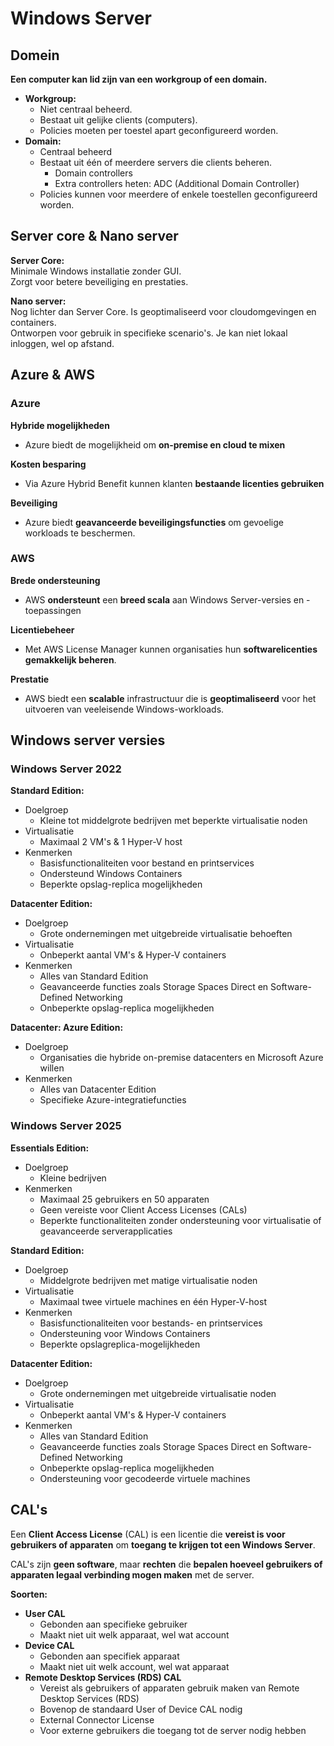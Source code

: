 # Windows Server

## Domein

**Een computer kan lid zijn van een workgroup of een domain.**

- **Workgroup:**
    - Niet centraal beheerd.
    - Bestaat uit gelijke clients (computers).
    - Policies moeten per toestel apart geconfigureerd worden.
- **Domain:**
    - Centraal beheerd
    - Bestaat uit één of meerdere servers die clients beheren.
        - Domain controllers
        - Extra controllers heten: ADC (Additional Domain Controller)
    - Policies kunnen voor meerdere of enkele toestellen geconfigureerd worden.

## Server core & Nano server

**Server Core:**\
Minimale Windows installatie zonder GUI.\
Zorgt voor betere beveiliging en prestaties.

**Nano server:**\
Nog lichter dan Server Core. Is geoptimaliseerd voor cloudomgevingen en containers.\
Ontworpen voor gebruik in specifieke scenario's. Je kan niet lokaal inloggen, wel op afstand.

## Azure & AWS

### Azure

**Hybride mogelijkheden**
- Azure biedt de mogelijkheid om **on-premise en cloud te mixen**

**Kosten besparing**
- Via Azure Hybrid Benefit kunnen klanten **bestaande licenties gebruiken**

**Beveiliging**
- Azure biedt **geavanceerde beveiligingsfuncties** om gevoelige workloads te beschermen.

### AWS

**Brede ondersteuning**
- AWS **ondersteunt** een **breed scala** aan Windows Server-versies en -toepassingen

**Licentiebeheer**
- Met AWS License Manager kunnen organisaties hun **softwarelicenties gemakkelijk beheren**.

**Prestatie**
- AWS biedt een **scalable** infrastructuur die is **geoptimaliseerd** voor het uitvoeren van veeleisende Windows-workloads.

## Windows server versies

### Windows Server 2022

**Standard Edition:**
- Doelgroep
    - Kleine tot middelgrote bedrijven met beperkte virtualisatie noden
- Virtualisatie
    - Maximaal 2 VM's & 1 Hyper-V host
- Kenmerken
    - Basisfunctionaliteiten voor bestand en printservices
    - Ondersteund Windows Containers
    - Beperkte opslag-replica mogelijkheden

**Datacenter Edition:**
- Doelgroep
    - Grote ondernemingen met uitgebreide virtualisatie behoeften
- Virtualisatie
    - Onbeperkt aantal VM's & Hyper-V containers
- Kenmerken
    - Alles van Standard Edition
    - Geavanceerde functies zoals Storage Spaces Direct en Software-Defined Networking
    - Onbeperkte opslag-replica mogelijkheden

**Datacenter: Azure Edition:**
- Doelgroep
    - Organisaties die hybride on-premise datacenters en Microsoft Azure willen
- Kenmerken
    - Alles van Datacenter Edition
    - Specifieke Azure-integratiefuncties

### Windows Server 2025

**Essentials Edition:**
- Doelgroep
    - Kleine bedrijven
- Kenmerken
    - Maximaal 25 gebruikers en 50 apparaten
    - Geen vereiste voor Client Access Licenses (CALs)
    - Beperkte functionaliteiten zonder ondersteuning voor virtualisatie of geavanceerde serverapplicaties

**Standard Edition:**
- Doelgroep
    - Middelgrote bedrijven met matige virtualisatie noden
- Virtualisatie
    - Maximaal twee virtuele machines en één Hyper-V-host
- Kenmerken
    - Basisfunctionaliteiten voor bestands- en printservices
    - Ondersteuning voor Windows Containers
    - Beperkte opslagreplica-mogelijkheden

**Datacenter Edition:**
- Doelgroep
    - Grote ondernemingen met uitgebreide virtualisatie noden
- Virtualisatie
    - Onbeperkt aantal VM's & Hyper-V containers
- Kenmerken
    - Alles van Standard Edition
    - Geavanceerde functies zoals Storage Spaces Direct en Software-Defined Networking
    - Onbeperkte opslag-replica mogelijkheden
    - Ondersteuning voor gecodeerde virtuele machines

## CAL's

Een **Client Access License** (CAL) is een licentie die **vereist is voor gebruikers of apparaten** om **toegang te krijgen tot
een Windows Server**.

CAL's zijn **geen software**, maar **rechten** die **bepalen hoeveel gebruikers of apparaten legaal verbinding mogen maken**
met de server.

**Soorten:**
- **User CAL**
  - Gebonden aan specifieke gebruiker
  - Maakt niet uit welk apparaat, wel wat account
- **Device CAL**
  - Gebonden aan specifiek apparaat
  - Maakt niet uit welk account, wel wat apparaat
- **Remote Desktop Services (RDS) CAL**
  - Vereist als gebruikers of apparaten gebruik maken van Remote Desktop Services (RDS)
  - Bovenop de standaard User of Device CAL nodig
  - External Connector License
  - Voor externe gebruikers die toegang tot de server nodig hebben
